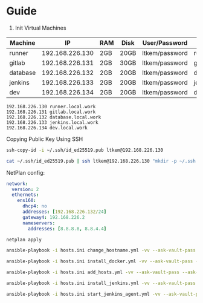 # Guide

1. Init Virtual Machines

| Machine    | IP              | RAM | Disk | User/Password     | Domain                |
|------------|-----------------|-----|------|-------------------|-----------------------|
| runner     | 192.168.226.130 | 2GB | 20GB | ltkem/password    | runner.local.work     |
| gitlab     | 192.168.226.131 | 2GB | 30GB | ltkem/password    | gitlab.local.work     |
| database   | 192.168.226.132 | 2GB | 20GB | ltkem/password    | database.local.work   |
| jenkins    | 192.168.226.133 | 2GB | 20GB | ltkem/password    | jenkins.local.work    |
| dev        | 192.168.226.134 | 2GB | 20GB | ltkem/password    | dev.local.work        |

```/etc/hosts
192.168.226.130 runner.local.work
192.168.226.131 gitlab.local.work
192.168.226.132 database.local.work
192.168.226.133 jenkins.local.work
192.168.226.134 dev.local.work
```

Copying Public Key Using SSH
```bash
ssh-copy-id -i ~/.ssh/id_ed25519.pub ltkem@192.168.226.130
```
```bash
cat ~/.ssh/id_ed25519.pub | ssh ltkem@192.168.226.130 "mkdir -p ~/.ssh && cat >> ~/.ssh/authorized_keys"
```

NetPlan config:
```/etc/netplan/50-cloud-init.yaml 
network:
  version: 2
  ethernets:
    ens160:
      dhcp4: no
      addresses: [192.168.226.132/24]
      gateway4: 192.168.226.2
      nameservers:
        addresses: [8.8.8.8, 8.8.4.4]
```
```bash
netplan apply
```

```bash
ansible-playbook -i hosts.ini change_hostname.yml -vv --ask-vault-pass --ask-become-pass
```

```bash
ansible-playbook -i hosts.ini install_docker.yml -vv --ask-vault-pass --ask-become-pass
```

```bash
ansible-playbook -i hosts.ini add_hosts.yml -vv --ask-vault-pass --ask-become-pass
```

```bash
ansible-playbook -i hosts.ini install_jenkins.yml -vv --ask-vault-pass --ask-become-pass
```

```bash
ansible-playbook -i hosts.ini start_jenkins_agent.yml -vv --ask-vault-pass --ask-become-pass
```